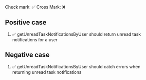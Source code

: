 Check mark: ✅
Cross Mark: ❌

## Positive case
1. ✅ getUnreadTaskNotificationsByUser should return unread task notifications for a user

## Negative case
1. ✅ getUnreadTaskNotificationsByUser should catch errors when returning unread task notifications